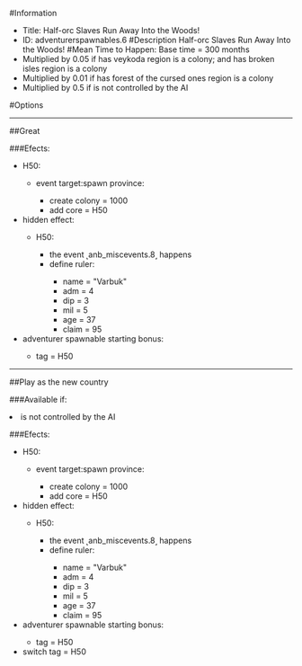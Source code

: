 #Information
 - Title: Half-orc Slaves Run Away Into the Woods!
 - ID: adventurerspawnables.6
#Description
Half-orc Slaves Run Away Into the Woods!
#Mean Time to Happen:
Base time = 300 months
 - Multiplied by 0.05 if has veykoda region is a colony; and has broken isles region is a colony
 - Multiplied by 0.01 if has forest of the cursed ones region is a colony
 - Multiplied by 0.5 if is not controlled by the AI

#Options

___
##Great

###Efects:<ul><li>H50:</li><ul><li>event target:spawn province:</li><ul><li>create colony = 1000</li><li>add core = H50</li></ul></ul><li>hidden effect:</li><ul><li>H50:</li><ul><li>the event ˻anb_miscevents.8˼ happens</li><li>define ruler:</li><ul><li>name = "Varbuk"</li><li>adm = 4</li><li>dip = 3</li><li>mil = 5</li><li>age = 37</li><li>claim = 95</li></ul></ul></ul><li>adventurer spawnable starting bonus:</li><ul><li>tag = H50</li></ul></ul>

___
##Play as the new country

###Available if:
<li>is not controlled by the AI</li>

###Efects:<ul><li>H50:</li><ul><li>event target:spawn province:</li><ul><li>create colony = 1000</li><li>add core = H50</li></ul></ul><li>hidden effect:</li><ul><li>H50:</li><ul><li>the event ˻anb_miscevents.8˼ happens</li><li>define ruler:</li><ul><li>name = "Varbuk"</li><li>adm = 4</li><li>dip = 3</li><li>mil = 5</li><li>age = 37</li><li>claim = 95</li></ul></ul></ul><li>adventurer spawnable starting bonus:</li><ul><li>tag = H50</li></ul><li>switch tag = H50</li></ul>
